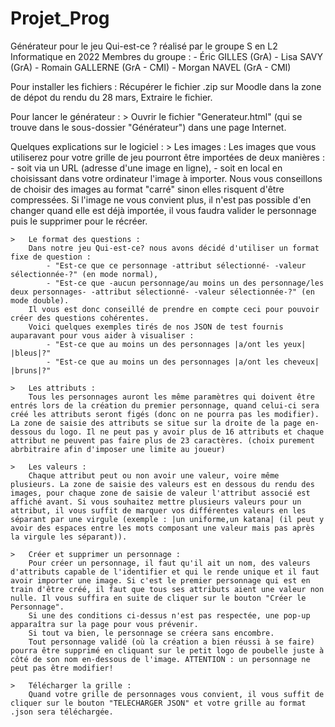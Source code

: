 # Projet_Prog
Générateur pour le jeu Qui-est-ce ? réalisé par le groupe S en L2 Informatique en 2022
Membres du groupe :
    - Éric GILLES (GrA)
    - Lisa SAVY (GrA)
    - Romain GALLERNE (GrA - CMI)
    - Morgan NAVEL (GrA - CMI)

Pour installer les fichiers :
    Récupérer le fichier .zip sur Moodle dans la zone de dépot du rendu du 28 mars,
    Extraire le fichier.

Pour lancer le générateur : 
    >   Ouvrir le fichier "Generateur.html" (qui se trouve dans le sous-dossier "Générateur") dans une page Internet.

Quelques explications sur le logiciel :
    >   Les images :
        Les images que vous utiliserez pour votre grille de jeu pourront être importées de deux manières :
            - soit via un URL (adresse d'une image en ligne),
            - soit en local en choisissant dans votre ordinateur l'image à importer.
        Nous vous conseillons de choisir des images au format "carré" sinon elles risquent d'être compressées. Si l'image ne vous convient plus, il n'est pas possible d'en changer quand elle est déjà importée, il vous faudra valider le personnage puis le supprimer pour le récréer.

    >   Le format des questions :
        Dans notre jeu Qui-est-ce? nous avons décidé d'utiliser un format fixe de question :
            - "Est-ce que ce personnage -attribut sélectionné- -valeur sélectionnée-?" (en mode normal),
            - "Est-ce que -aucun personnage/au moins un des personnage/les deux personnages- -attribut sélectionné- -valeur sélectionnée-?" (en mode double).
        Il vous est donc conseillé de prendre en compte ceci pour pouvoir créer des questions cohérentes.
        Voici quelques exemples tirés de nos JSON de test fournis auparavant pour vous aider à visualiser :
            - "Est-ce que au moins un des personnages |a/ont les yeux| |bleus|?"
            - "Est-ce que au moins un des personnages |a/ont les cheveux| |bruns|?"

    >   Les attributs :
        Tous les personnages auront les même paramètres qui doivent être entrés lors de la création du premier personnage, quand celui-ci sera créé les attributs seront figés (donc on ne pourra pas les modifier). La zone de saisie des attributs se situe sur la droite de la page en-dessous du logo. Il ne peut pas y avoir plus de 16 attributs et chaque attribut ne peuvent pas faire plus de 23 caractères. (choix purement abrbitraire afin d'imposer une limite au joueur)

    >   Les valeurs :
        Chaque attribut peut ou non avoir une valeur, voire même plusieurs. La zone de saisie des valeurs est en dessous du rendu des images, pour chaque zone de saisie de valeur l'attribut associé est affiché avant. Si vous souhaitez mettre plusieurs valeurs pour un attribut, il vous suffit de marquer vos différentes valeurs en les séparant par une virgule (exemple : |un uniforme,un katana| (il peut y avoir des espaces entre les mots composant une valeur mais pas après la virgule les séparant)).

    >   Créer et supprimer un personnage :
        Pour créer un personnage, il faut qu'il ait un nom, des valeurs d'attributs capable de l'identifier et qui le rende unique et il faut avoir importer une image. Si c'est le premier personnage qui est en train d'être créé, il faut que tous ses attributs aient une valeur non nulle. Il vous suffira en suite de cliquer sur le bouton "Créer le Personnage".
        Si une des conditions ci-dessus n'est pas respectée, une pop-up apparaîtra sur la page pour vous prévenir.
        Si tout va bien, le personnage se créera sans encombre.
        Tout personnage validé (où la création a bien réussi à se faire) pourra être supprimé en cliquant sur le petit logo de poubelle juste à côté de son nom en-dessous de l'image. ATTENTION : un personnage ne peut pas être modifier!

    >   Télécharger la grille : 
        Quand votre grille de personnages vous convient, il vous suffit de cliquer sur le bouton "TELECHARGER JSON" et votre grille au format .json sera téléchargée.